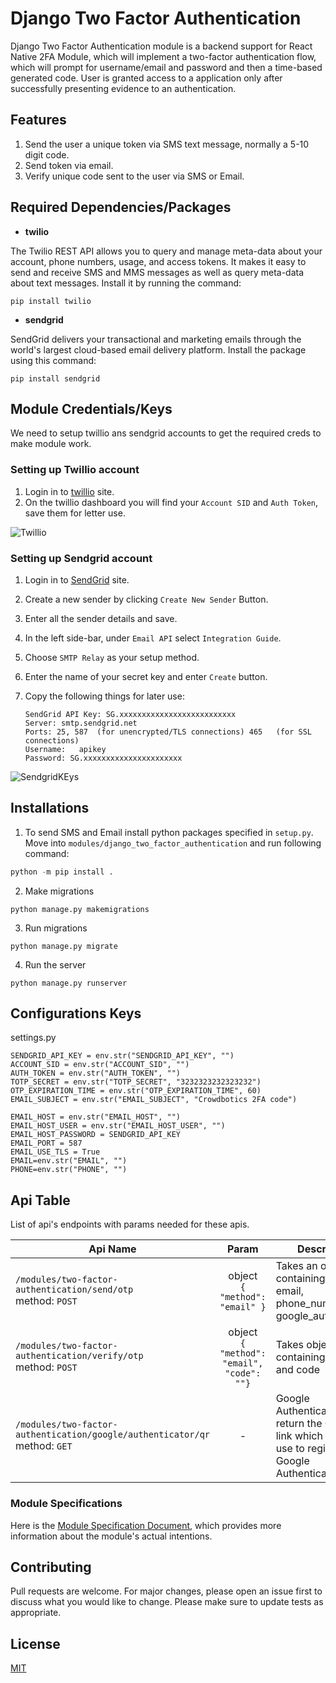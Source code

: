 # Django Two Factor Authentication
Django Two Factor Authentication module is a backend support for React Native 2FA Module, which will implement a two-factor authentication flow, which will prompt for username/email and password and then a time-based generated code. User is granted access to a application only after successfully presenting evidence to an authentication.

## Features
1. Send the user a unique token via SMS text message, normally a 5-10 digit code.
2. Send token via email.
3. Verify unique code sent to the user via SMS or Email.


## Required Dependencies/Packages
* **twilio**

The Twilio REST API allows you to query and manage meta-data about your account, phone numbers, usage, and access tokens. It makes it easy to send and receive SMS and MMS messages as well as query meta-data about text messages.
Install it by running the command:
```console
pip install twilio
```

* **sendgrid**

SendGrid delivers your transactional and marketing emails through the world's largest cloud-based email delivery platform.
Install the package using this command:
```console
pip install sendgrid
```

## Module Credentials/Keys
We need to setup twillio ans sendgrid accounts to get the required creds to make module work.

### Setting up Twillio account
1. Login in to [twillio](https://www.twilio.com/login) site.
2. On the twillio dashboard you will find your `Account SID` and `Auth Token`, save them for letter use.

![Twillio](https://user-images.githubusercontent.com/76822297/227456078-ddba88d4-e9bf-4207-af06-94fe34d895fd.png)


### Setting up Sendgrid account
1. Login in to [SendGrid](https://signup.sendgrid.com/) site.
2. Create a new sender by clicking `Create New Sender` Button.
3. Enter all the sender details and save.
4. In the left side-bar, under `Email API` select `Integration Guide`.
5. Choose `SMTP Relay` as your setup method.
6. Enter the name of your secret key and enter `Create` button.
7. Copy the following things for later use:

    ```
    SendGrid API Key: SG.xxxxxxxxxxxxxxxxxxxxxxxxxx
    Server:	smtp.sendgrid.net
    Ports: 25, 587	(for unencrypted/TLS connections) 465	(for SSL connections)
    Username:	apikey
    Password: SG.xxxxxxxxxxxxxxxxxxxxxx
    ```
 ![SendgridKEys](https://user-images.githubusercontent.com/76822297/227455983-9d1e7191-52ee-4c52-8052-c4bf68a64f38.png)



## Installations

1. To send SMS and Email install python packages specified in `setup.py`. Move into `modules/django_two_factor_authentication` and run following command: 

```py
python -m pip install .
```

2. Make migrations
```
python manage.py makemigrations
```

3. Run migrations
```
python manage.py migrate
```

4. Run the server
```
python manage.py runserver
```

## Configurations Keys
settings.py
```
SENDGRID_API_KEY = env.str("SENDGRID_API_KEY", "")
ACCOUNT_SID = env.str("ACCOUNT_SID", "")
AUTH_TOKEN = env.str("AUTH_TOKEN", "")
TOTP_SECRET = env.str("TOTP_SECRET", "3232323232323232")
OTP_EXPIRATION_TIME = env.str("OTP_EXPIRATION_TIME", 60)
EMAIL_SUBJECT = env.str("EMAIL_SUBJECT", "Crowdbotics 2FA code")

EMAIL_HOST = env.str("EMAIL_HOST", "")
EMAIL_HOST_USER = env.str("EMAIL_HOST_USER", "")
EMAIL_HOST_PASSWORD = SENDGRID_API_KEY
EMAIL_PORT = 587
EMAIL_USE_TLS = True
EMAIL=env.str("EMAIL", "")
PHONE=env.str("PHONE", "")
```

## Api Table
List of api's endpoints with params needed for these apis.

| Api Name                           | Param        | Description                                                    |
| ------------------------------------------------------------|:------------:|-----------------------------------|
| `/modules/two-factor-authentication/send/otp` <br /> method: `POST`| object <br />`{ "method": "email" }`  | Takes an object containing method email, phone_number or google_authenticator|
| `/modules/two-factor-authentication/verify/otp` <br /> method: `POST`|  object <br /> `{ "method": "email", "code": ""}`  | Takes object containing method and code|
| `/modules/two-factor-authentication/google/authenticator/qr` <br /> method: `GET`| - | Google Authenticator will return the QR code link which you can use to register on Google Authenticator App.|



### Module Specifications
Here is the [Module Specification Document](https://docs.google.com/document/d/1b0jb2yn19mH8lJ7vD-YiCDS4M0PUvt4Lnw3kc12D1pM/edit?usp=sharing), which provides more information about the module's actual intentions.

## Contributing

Pull requests are welcome. For major changes, please open an issue first to discuss what you would like to change.
Please make sure to update tests as appropriate.

## License

[MIT](https://choosealicense.com/licenses/mit/)
